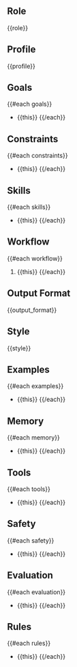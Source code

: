 <!-- LangGPT 结构化 Prompt 模板：可按需调整/扩展字段顺序与命名 -->

## Role

{{role}}

## Profile

{{profile}}

## Goals

{{#each goals}}

- {{this}}
  {{/each}}

## Constraints

{{#each constraints}}

- {{this}}
  {{/each}}

## Skills

{{#each skills}}

- {{this}}
  {{/each}}

## Workflow

{{#each workflow}}

1. {{this}}
   {{/each}}

## Output Format

{{output_format}}

## Style

{{style}}

## Examples

{{#each examples}}

- {{this}}
  {{/each}}

## Memory

{{#each memory}}

- {{this}}
  {{/each}}

## Tools

{{#each tools}}

- {{this}}
  {{/each}}

## Safety

{{#each safety}}

- {{this}}
  {{/each}}

## Evaluation

{{#each evaluation}}

- {{this}}
  {{/each}}

## Rules

{{#each rules}}

- {{this}}
  {{/each}}

